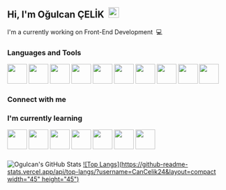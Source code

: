 ## Hi, I'm Oğulcan ÇELİK &nbsp;<img src="https://media.giphy.com/media/hvRJCLFzcasrR4ia7z/giphy.gif" width="24px" height="24px">

I'm a currently working on Front-End Development &nbsp;💻

### Languages and Tools
<p align="left">
<img src="https://cdn.jsdelivr.net/gh/devicons/devicon/icons/html5/html5-original-wordmark.svg" width="45" height="45" /> <img src="https://cdn.jsdelivr.net/gh/devicons/devicon/icons/css3/css3-original-wordmark.svg" height="45" width="45" /> <img src="https://cdn.jsdelivr.net/gh/devicons/devicon/icons/bootstrap/bootstrap-original-wordmark.svg" height="45" width="45" /> <img src="https://cdn.jsdelivr.net/gh/devicons/devicon/icons/javascript/javascript-original.svg" height="45" width="45" /> <img src="https://www.svgrepo.com/show/303229/microsoft-sql-server-logo.svg" width="45" height="45" /> <img src="https://cdn.jsdelivr.net/gh/devicons/devicon/icons/git/git-original.svg" height="45" width="45" /> <img src="https://cdn.jsdelivr.net/gh/devicons/devicon/icons/github/github-original.svg" height="45" width="45" /> <img src="https://cdn.jsdelivr.net/gh/devicons/devicon/icons/visualstudio/visualstudio-plain.svg" height="45" width="45" /> <img src="https://cdn.jsdelivr.net/gh/devicons/devicon/icons/intellij/intellij-original.svg" height="45" width="45" /> <img src="https://cdn.jsdelivr.net/gh/devicons/devicon/icons/androidstudio/androidstudio-original.svg" height="45" width="45"/>
          

### Connect with me

### I'm currently learning
<p align="left">
<img src="https://cdn.jsdelivr.net/gh/devicons/devicon/icons/react/react-original-wordmark.svg" width="45" height="45" /> <img src="https://cdn.jsdelivr.net/gh/devicons/devicon/icons/csharp/csharp-original.svg" width="45" height="45" /> <img src="https://cdn.jsdelivr.net/gh/devicons/devicon/icons/redux/redux-original.svg" width="45" height="45" /> <img src="https://cdn.jsdelivr.net/gh/devicons/devicon/icons/graphql/graphql-plain.svg" width="45" height="45" /> <img src="https://cdn.jsdelivr.net/gh/devicons/devicon/icons/angularjs/angularjs-original.svg" width="45" height="45" /> <img src="https://cdn.jsdelivr.net/gh/devicons/devicon/icons/kotlin/kotlin-original.svg" width="45" height="45" /> <img src="https://cdn.jsdelivr.net/gh/devicons/devicon/icons/postgresql/postgresql-original.svg" width="45" height="45"/>

### 



![Ogulcan's GitHub Stats](https://github-readme-stats.vercel.app/api?username=CanCelik24&theme=dark&show_icons=true) [![Top Langs](https://github-readme-stats.vercel.app/api/top-langs/?username=CanCelik24&layout=compact width="45" height="45")](https://github.com/CanCelik24/github-readme-stats)
